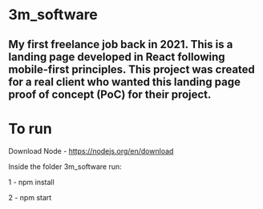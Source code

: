# 3m_software

## My first freelance job back in 2021. This is a landing page developed in React following mobile-first principles. This project was created for a real client who wanted this landing page proof of concept (PoC) for their project.

# To run

Download Node - https://nodejs.org/en/download

Inside the folder 3m_software run:

1 - npm install

2 - npm start



